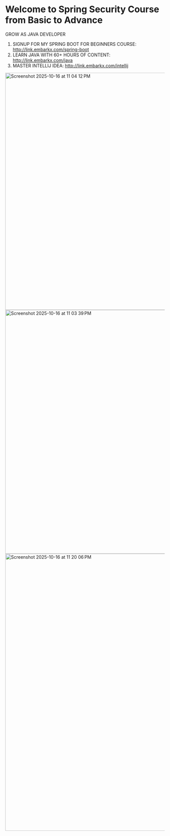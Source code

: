 ﻿# Welcome to Spring Security Course from Basic to Advance


GROW AS JAVA DEVELOPER
1. SIGNUP FOR MY SPRING BOOT FOR BEGINNERS COURSE: http://link.embarkx.com/spring-boot
2. LEARN JAVA WITH 60+ HOURS OF CONTENT: http://link.embarkx.com/java
3. MASTER INTELLIJ IDEA: http://link.embarkx.com/intellij

<img width="1348" height="747" alt="Screenshot 2025-10-16 at 11 04 12 PM" src="https://github.com/user-attachments/assets/2de6d430-9172-4dbd-892c-7db32a98094e" />

<img width="1510" height="768" alt="Screenshot 2025-10-16 at 11 03 39 PM" src="https://github.com/user-attachments/assets/52d681a3-ae2f-4781-8a94-fa9628f62fe6" />

<img width="1088" height="873" alt="Screenshot 2025-10-16 at 11 20 06 PM" src="https://github.com/user-attachments/assets/51bfae0f-157e-4aa6-9067-fb1857b00662" />
